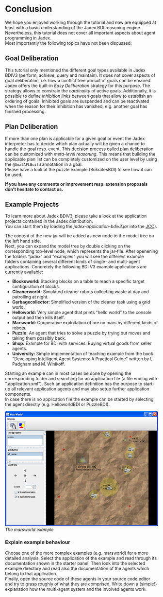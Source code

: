 # Conclusion

We hope you enjoyed working through the tutorial and now are equipped at least with a basic understanding of the Jadex BDI reasoning engine. 
Nevertheless, this tutorial does not cover all important aspects about agent programming in Jadex.  
Most importantly the following topics have not been discussed:

## Goal Deliberation

This tutorial only mentioned the different goal types available in Jadex BDIV3 (perform, achieve, query and maintain). 
It does not cover aspects of goal deliberation, i.e. how a conflict free pursuit of goals can be ensured.  
Jadex offers the built-in *Easy Deliberation* strategy for this purpose. 
The strategy allows to constrain the *cardinality* of active goals. 
Additionally, it is possible to define *inhibition links* between goals that allow to establish an ordering of goals. 
Inhibited goals are suspended and can be reactivated when the reason for their inhibition has vanished, e.g. another goal has finished processing. 

## Plan Deliberation

If more than one plan is applicable for a given goal or event the Jadex interpreter has to decide which plan actually will be given a chance to handle the goal resp. event. 
This decision process called plan deliberation can be customized with *meta-level reasoning*.
This means that building the applicable plan list can be completely customized on the user level by using the ```@GoalAPLBuild``` annotation in a goal.  
Please have a look at the puzzle example (SokratesBDI) to see how it can be used.

**If you have any comments or improvement resp. extension proposals don't hesitate to contact us.**

## Example Projects
To learn more about Jadex BDIV3, please take a look at the application projects contained in the Jadex distribution.   
You can start them by loading the *jadex-application-bdiv3.jar* into the [JCC](../../tools/01%20Introduction.md#from-jadex-distribution)).

The content of the new jar will be added as new node to the model tree on the left hand side.  
Next, you can expand the model tree by double clicking on the corresponding top-level node, which represents the jar-file. 
After openening the folders "jadex" and "examples" you will see the different example folders containing several different kinds of single- and multi-agent applications. Concretely the following BDI V3 example applications are currently available:

-   **Blocksworld:** Stacking blocks on a table to reach a specific target configuration of blocks.
-   **Cleanerworld:** Simulated cleaner robots collecting waste at day and patrolling at night.
-   **Garbagecollector:** Simplified version of the cleaner task using a grid world.
-   **Helloworld:** Very simple agent that prints "hello world" to the console output and then kills itself.
-   **Marsworld:** Cooperative exploitation of ore on mars by different kinds of robots.
-   **Puzzle:** An agent that tries to solve a puzzle by trying out moves and taking them possibly back.
-   **Shop:** Example for BDI with services. Buying virtual goods from seller agents.
-   **University:** Simple implementation of teaching example from the book "Developing Intelligent Agent Systems: A Practical Guide" written by L. Padgham and M. Winikoff.

Starting an example can in most cases be done by opening the corresponding folder and searching for an application file (a file ending with ".application.xml").
Such an application definition has the purpose to start-up all relevant application agents and may also setup further application components.  
In case there is no application file the example can be started by selecting the agent directly (e.g. HelloworldBDI or PuzzleBDI).

![](marsworld.png)  
*The marsworld example*

### Explain example behaviour
 Choose one of the more complex examples (e.g. marsworld) for a more detailed analysis. 
 Select the application of the example and read through its documentation shown in the starter panel.
 Then look into the selected example directory and read also the documentation of the agents which belong to that application.  
 Finally, open the source code of these agents in your source code editor and try to grasp roughly of what they are comprised. 
 Write down a (simple!) explanation how the multi-agent system and the involved agents work.